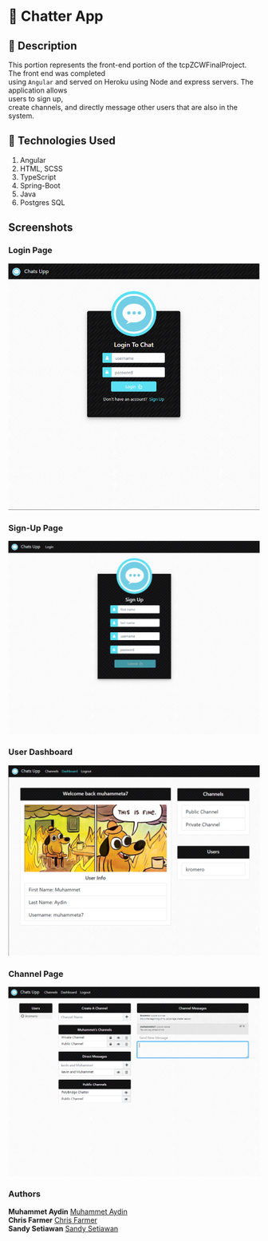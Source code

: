 # :speech_balloon: Chatter App

## :page_with_curl: Description

This portion represents the front-end portion of the tcpZCWFinalProject. The front end was completed<br />
using `Angular` and served on Heroku using Node and express servers. The application allows<br /> users to sign up,
<br /> create channels, and directly message other users that are also in the system.

## :satellite: Technologies Used

1.  Angular
2.  HTML, SCSS
3.  TypeScript
4.  Spring-Boot
5.  Java
6.  Postgres SQL

## Screenshots

### Login Page

![Login Page](/src/screenshots/login.PNG)

### Sign-Up Page

![Sign-up Page](/src/screenshots/sign-up.PNG)

### User Dashboard

![Dashboard Page](/src/screenshots/dashboard.PNG)

### Channel Page

![Channel Page](/src/screenshots/channels.PNG)

### Authors

**Muhammet Aydin** [Muhammet Aydin](https://github.com/muhammeta7)<br />
**Chris Farmer** [Chris Farmer](https://github.com/farmerc92)<br />
**Sandy Setiawan** [Sandy Setiawan](https://github.com/sseti)<br />
